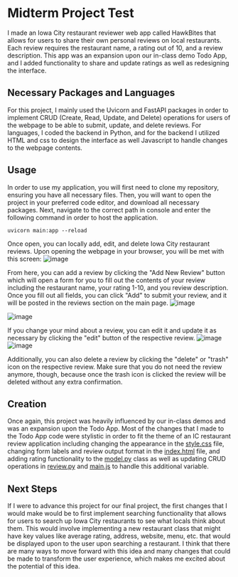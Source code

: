 # Midterm Project Test

I made an Iowa City restaurant reviewer web app called HawkBites that allows for users to share their own personal reviews on local restaurants. Each review requires the restaurant name, a rating out of 10, and a review description. This app was an expansion upon our in-class demo Todo App, and I added functionality to share and update ratings as well as redesigning the interface.

## Necessary Packages and Languages

For this project, I mainly used the Uvicorn and FastAPI packages in order to implement CRUD (Create, Read, Update, and Delete) operations for users of the webpage to be able to submit, update, and delete reviews. For languages, I coded the backend in Python, and for the backend I utilized HTML and css to design the interface as well Javascript to handle changes to the webpage contents.

## Usage

In order to use my application, you will first need to clone my repository, ensuring you have all necessary files. Then, you will want to open the project in your preferred code editor, and download all necessary packages. Next, navigate to the correct path in console and enter the following command in order to host the application.

```console
uvicorn main:app --reload
```

Once open, you can locally add, edit, and delete Iowa City restaurant reviews. Upon opening the webpage in your browser, you will be met with this screen: ![image](https://github.com/user-attachments/assets/ba7190ae-26c1-4ad3-93aa-e80995e7e8ee)

From here, you can add a review by clicking the "Add New Review" button which will open a form for you to fill out the contents of your review including the restaurant name, your rating 1-10, and you review description. Once you fill out all fields, you can click "Add" to submit your review, and it will be posted in the reviews section on the main page.
![image](https://github.com/user-attachments/assets/55cae84b-5833-4754-af5e-ca886d2888d0)

![image](https://github.com/user-attachments/assets/e2883b97-0499-4807-914d-823f1871648a)

If you change your mind about a review, you can edit it and update it as necessary by clicking the "edit" button of the respective review.
![image](https://github.com/user-attachments/assets/3f3235f3-7e91-49c1-82fe-70a53bf155b6)
![image](https://github.com/user-attachments/assets/9f3e0119-23d9-4a50-ad73-6350cef2956d)

Additionally, you can also delete a review by clicking the "delete" or "trash" icon on the respective review. Make sure that you do not need the review anymore, though, because once the trash icon is clicked the review will be deleted without any extra confirmation.

## Creation

Once again, this project was heavily influenced by our in-class demos and was an expansion upon the Todo App. Most of the changes that I made to the Todo App code were stylistic in order to fit the theme of an IC restaurant review application including changing the appearance in the [style.css](https://github.com/moore025/cs3980/blob/ed9c9a8d57fa327d731d0ed9fd7b57e96bf2eaac/midterm_project/frontend/style.css) file, changing form labels and review output format in the [index.html](https://github.com/moore025/cs3980/blob/ed9c9a8d57fa327d731d0ed9fd7b57e96bf2eaac/midterm_project/frontend/index.html) file, and adding rating functionality to the [model.py](https://github.com/moore025/cs3980/blob/ed9c9a8d57fa327d731d0ed9fd7b57e96bf2eaac/midterm_project/model.py) class as well as updating CRUD operations in [review.py](https://github.com/moore025/cs3980/blob/ed9c9a8d57fa327d731d0ed9fd7b57e96bf2eaac/midterm_project/review.py) and [main.js](https://github.com/moore025/cs3980/blob/ed9c9a8d57fa327d731d0ed9fd7b57e96bf2eaac/midterm_project/frontend/main.js) to handle this additional variable.

## Next Steps

If I were to advance this project for our final project, the first changes that I would make would be to first implement searching functionality that allows for users to search up Iowa City restaurants to see what locals think about them. This would involve implementing a new restaurant class that might have key values like average rating, address, website, menu, etc. that would be displayed upon to the user upon searching a restaurant. I think that there are many ways to move forward with this idea and many changes that could be made to transform the user experience, which makes me excited about the potential of this idea.
